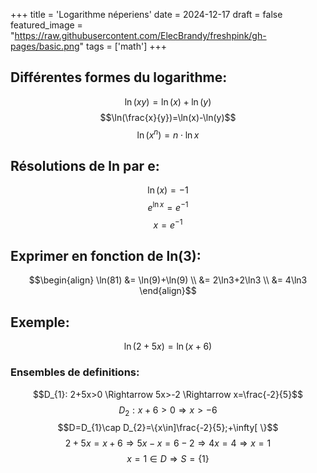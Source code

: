 +++
title = 'Logarithme néperiens'
date = 2024-12-17
draft = false
featured_image = "https://raw.githubusercontent.com/ElecBrandy/freshpink/gh-pages/basic.png"
tags = ['math']
+++

## Différentes formes du logarithme:

$$\ln(xy)=\ln(x)+\ln(y)$$
$$\ln(\frac{x}{y})=\ln(x)-\ln(y)$$
$$\ln(x^{n})=n\cdot\ln x$$

## Résolutions de ln par e:

$$\ln(x)=-1$$
$$e^{\ln x}=e^{-1}$$
$$x=e^{-1}$$

## Exprimer en fonction de ln(3):

$$\begin{align}
\ln(81) &= \ln(9)+\ln(9) \\
        &= 2\ln3+2\ln3 \\
        &= 4\ln3
\end{align}$$

## Exemple:

$$\ln(2+5x)=\ln(x+6)$$

### Ensembles de definitions:

$$D_{1}: 2+5x>0 \Rightarrow 5x>-2 \Rightarrow x=\frac{-2}{5}$$
$$D_{2}: x+6>0 \Rightarrow x>-6$$
$$D=D_{1}\cap D_{2}=\{x\in]\frac{-2}{5};+\infty[ \}$$
$$2+5x=x+6\Rightarrow 5x-x=6-2\Rightarrow 4x=4\Rightarrow x=1$$
$$x=1 \in D \Rightarrow S=\{1\}$$

